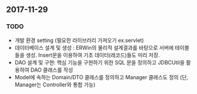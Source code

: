 ## 2017-11-29
### TODO
- 개발 환경 setting (필요한 라이브러리 가져오기 ex.servlet)
- 데이터베이스 설계 및 생성 : ERWin의 물리적 설계결과를 바탕으로 서버에 테이블들을 생성. Insert문을 이용하여 기초 데이터(레코드)들도 미리 저장.
- DAO 설계 및 구현: 핵심 기능을 구현하기 위한 SQL 문을 정의하고 JDBCUtil을 활용하여 DAO 클래스를 작성
- Model에 속하는 Domain/DTO 클래스를 정의하고 Manager 클래스도 정의 (단, Manager는 Controller와 통합 가능)
